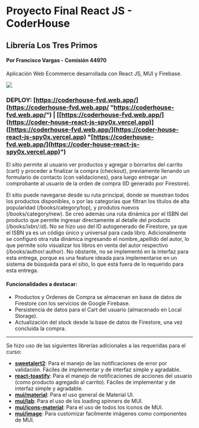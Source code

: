 # Proyecto Final React JS - CoderHouse
##  Librería Los Tres Primos
#### Por Francisco Vargas - Comisión 44970
Aplicación Web Ecommerce desarrollada con React JS, MUI y Firebase.

![](https://coderhouse-fvd.web.app/logo192.png)

### **DEPLOY:** [https://coderhouse-fvd.web.app/](https://coderhouse-fvd.web.app/ "https://coderhouse-fvd.web.app/") | [[https://coderhouse-fvd.web.app/](https://coder-house-react-js-spy0x.vercel.app)]([https://coderhouse-fvd.web.app/](https://coder-house-react-js-spy0x.vercel.app) "[https://coderhouse-fvd.web.app/](https://coder-house-react-js-spy0x.vercel.app)")
El sitio permite al usuario ver productos y agregar o borrarlos del carrito (cart) y proceder a finalizar la compra (checkout), previamente llenando un formulario de contacto (con validaciones), para luego entregar un comprobante al usuario de la orden de compra (ID generado por Firestore).

El sitio puede navegarse desde su ruta principal, donde se muestran todos los productos disponibles, o por las categorías que filtran los títulos de alta popularidad (/books/category/top), y produtos nuevos (/books/category/new). Se creó además una ruta dinámica por el ISBN del producto que permite ingresar directamente al detalle del producto (/books/isbn/:id). No se hizo uso del ID autogenerado de Firestore, ya que el ISBN ya es un código único y universal para cada libro.
Adicionalmente se configuró otra ruta dinámica ingresando el nombre_apellido del autor, lo que permite solo visualizar los libros en venta del autor respectivo (/books/author/:author). No obstante, no se implementó en la interfaz para esta entrega, porque es una feature ideada para implementarse en un sistema de búsqueda para el sitio, lo que está fuera de lo requerido para esta entrega.

#### Funcionalidades a destacar:
- Productos y Ordenes de Compra se almacenan en base de datos de Firestore con los servicios de Google Firebase.
- Persistencia de datos para el Cart del usuario (almacenado en Local Storage).
- Actualización del stock desde la base de datos de Firestore, una vez concluida la compra.

------------
Se hizo uso de las siguientes librerías adicionales a las requeridas para el curso:
- **[sweetalert2](https://sweetalert2.github.io/ "sweetalert2")**: Para el manejo de las notificaciones de error por validación. Fáciles de implementar y de interfaz simple y agradable.
- **[react-toastify](https://fkhadra.github.io/react-toastify/ "react-toastify")**: Para el manejo de notificaciones de acciones del usuario (como producto agregado al carrito). Fáciles de implementar y de interfaz simple y agradable.
- **[mui/material](https://mui.com/ "mui/material")**: Para el uso general de Material UI.
- **[mui/lab](https://mui.com/material-ui/about-the-lab/ "mui/lab")**: Para el uso de los loading spinners de MUI.
- **[mui/icons-material](https://mui.com/material-ui/material-icons/ "mui/icons-material")**: Para el uso de todos los íconos de MUI.
- **[mui/image](https://github.com/benmneb/mui-image "mui/image")**: Para customizar facilmente imágenes como componentes de MUI.
